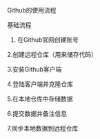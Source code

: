  Github的使用流程

 基础流程

 1. 在Github官网创建账号

 2.创建远程仓库（用来储存代码）

 3.安装Github客户端

 4.登陆客户端并克隆仓库

 5.在本地仓库中存储数据

 6.提交数据并备注信息

 7.同步本地数据到远程仓库

